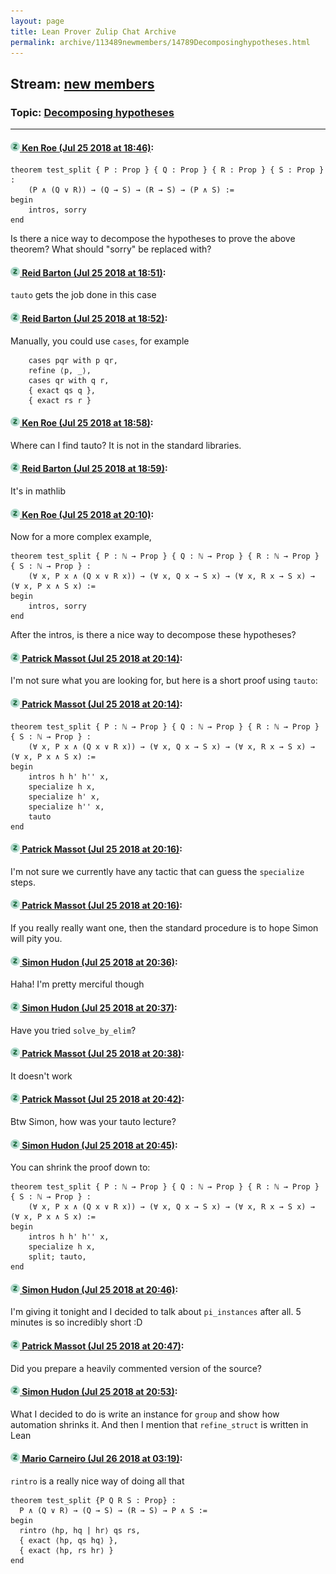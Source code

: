 ```yaml
---
layout: page
title: Lean Prover Zulip Chat Archive 
permalink: archive/113489newmembers/14789Decomposinghypotheses.html
---
```


## Stream: [new members](index.html)
### Topic: [Decomposing hypotheses](14789Decomposinghypotheses.html)

---

#### [![Click to go to Zulip](../../assets/img/zulip2.png) Ken Roe (Jul 25 2018 at 18:46)](https://leanprover.zulipchat.com/#narrow/stream/113489-new%20members/topic/Decomposing%20hypotheses/near/130287397):
```lean
theorem test_split { P : Prop } { Q : Prop } { R : Prop } { S : Prop } :
    (P ∧ (Q ∨ R)) → (Q → S) → (R → S) → (P ∧ S) :=
begin
    intros, sorry
end
```
Is there a nice way to decompose the hypotheses to prove the above theorem?  What should "sorry" be replaced with?

#### [![Click to go to Zulip](../../assets/img/zulip2.png) Reid Barton (Jul 25 2018 at 18:51)](https://leanprover.zulipchat.com/#narrow/stream/113489-new%20members/topic/Decomposing%20hypotheses/near/130287654):
`tauto` gets the job done in this case

#### [![Click to go to Zulip](../../assets/img/zulip2.png) Reid Barton (Jul 25 2018 at 18:52)](https://leanprover.zulipchat.com/#narrow/stream/113489-new%20members/topic/Decomposing%20hypotheses/near/130287735):
Manually, you could use `cases`, for example
```lean
    cases pqr with p qr,
    refine ⟨p, _⟩,
    cases qr with q r,
    { exact qs q },
    { exact rs r }
```

#### [![Click to go to Zulip](../../assets/img/zulip2.png) Ken Roe (Jul 25 2018 at 18:58)](https://leanprover.zulipchat.com/#narrow/stream/113489-new%20members/topic/Decomposing%20hypotheses/near/130288011):
Where can I find tauto?  It is not in the standard libraries.

#### [![Click to go to Zulip](../../assets/img/zulip2.png) Reid Barton (Jul 25 2018 at 18:59)](https://leanprover.zulipchat.com/#narrow/stream/113489-new%20members/topic/Decomposing%20hypotheses/near/130288034):
It's in mathlib

#### [![Click to go to Zulip](../../assets/img/zulip2.png) Ken Roe (Jul 25 2018 at 20:10)](https://leanprover.zulipchat.com/#narrow/stream/113489-new%20members/topic/Decomposing%20hypotheses/near/130292466):
Now for a more complex example,
```lean
theorem test_split { P : ℕ → Prop } { Q : ℕ → Prop } { R : ℕ → Prop } { S : ℕ → Prop } :
    (∀ x, P x ∧ (Q x ∨ R x)) → (∀ x, Q x → S x) → (∀ x, R x → S x) → (∀ x, P x ∧ S x) :=
begin
    intros, sorry
end
```
After the intros, is there a nice way to decompose these hypotheses?

#### [![Click to go to Zulip](../../assets/img/zulip2.png) Patrick Massot (Jul 25 2018 at 20:14)](https://leanprover.zulipchat.com/#narrow/stream/113489-new%20members/topic/Decomposing%20hypotheses/near/130292689):
I'm not sure what you are looking for, but here is a short proof using `tauto`:

#### [![Click to go to Zulip](../../assets/img/zulip2.png) Patrick Massot (Jul 25 2018 at 20:14)](https://leanprover.zulipchat.com/#narrow/stream/113489-new%20members/topic/Decomposing%20hypotheses/near/130292693):
```lean
theorem test_split { P : ℕ → Prop } { Q : ℕ → Prop } { R : ℕ → Prop } { S : ℕ → Prop } :
    (∀ x, P x ∧ (Q x ∨ R x)) → (∀ x, Q x → S x) → (∀ x, R x → S x) → (∀ x, P x ∧ S x) :=
begin
    intros h h' h'' x,
    specialize h x,
    specialize h' x,
    specialize h'' x,
    tauto
end
```

#### [![Click to go to Zulip](../../assets/img/zulip2.png) Patrick Massot (Jul 25 2018 at 20:16)](https://leanprover.zulipchat.com/#narrow/stream/113489-new%20members/topic/Decomposing%20hypotheses/near/130292772):
I'm not sure we currently have any tactic that can guess the `specialize` steps.

#### [![Click to go to Zulip](../../assets/img/zulip2.png) Patrick Massot (Jul 25 2018 at 20:16)](https://leanprover.zulipchat.com/#narrow/stream/113489-new%20members/topic/Decomposing%20hypotheses/near/130292790):
If you really really want one, then the standard procedure is to hope Simon will pity you.

#### [![Click to go to Zulip](../../assets/img/zulip2.png) Simon Hudon (Jul 25 2018 at 20:36)](https://leanprover.zulipchat.com/#narrow/stream/113489-new%20members/topic/Decomposing%20hypotheses/near/130293761):
Haha! I'm pretty merciful though

#### [![Click to go to Zulip](../../assets/img/zulip2.png) Simon Hudon (Jul 25 2018 at 20:37)](https://leanprover.zulipchat.com/#narrow/stream/113489-new%20members/topic/Decomposing%20hypotheses/near/130293765):
Have you tried `solve_by_elim`?

#### [![Click to go to Zulip](../../assets/img/zulip2.png) Patrick Massot (Jul 25 2018 at 20:38)](https://leanprover.zulipchat.com/#narrow/stream/113489-new%20members/topic/Decomposing%20hypotheses/near/130293837):
It doesn't work

#### [![Click to go to Zulip](../../assets/img/zulip2.png) Patrick Massot (Jul 25 2018 at 20:42)](https://leanprover.zulipchat.com/#narrow/stream/113489-new%20members/topic/Decomposing%20hypotheses/near/130294047):
Btw Simon, how was your tauto lecture?

#### [![Click to go to Zulip](../../assets/img/zulip2.png) Simon Hudon (Jul 25 2018 at 20:45)](https://leanprover.zulipchat.com/#narrow/stream/113489-new%20members/topic/Decomposing%20hypotheses/near/130294182):
You can shrink the proof down to:

```lean
theorem test_split { P : ℕ → Prop } { Q : ℕ → Prop } { R : ℕ → Prop } { S : ℕ → Prop } :
    (∀ x, P x ∧ (Q x ∨ R x)) → (∀ x, Q x → S x) → (∀ x, R x → S x) → (∀ x, P x ∧ S x) :=
begin
    intros h h' h'' x,
    specialize h x, 
    split; tauto,
end
```

#### [![Click to go to Zulip](../../assets/img/zulip2.png) Simon Hudon (Jul 25 2018 at 20:46)](https://leanprover.zulipchat.com/#narrow/stream/113489-new%20members/topic/Decomposing%20hypotheses/near/130294259):
I'm giving it tonight and I decided to talk about `pi_instances` after all. 5 minutes is so incredibly short :D

#### [![Click to go to Zulip](../../assets/img/zulip2.png) Patrick Massot (Jul 25 2018 at 20:47)](https://leanprover.zulipchat.com/#narrow/stream/113489-new%20members/topic/Decomposing%20hypotheses/near/130294306):
Did you prepare a heavily commented version of the source?

#### [![Click to go to Zulip](../../assets/img/zulip2.png) Simon Hudon (Jul 25 2018 at 20:53)](https://leanprover.zulipchat.com/#narrow/stream/113489-new%20members/topic/Decomposing%20hypotheses/near/130294601):
What I decided to do is write an instance for `group` and show how automation shrinks it. And then I mention that `refine_struct` is written in Lean

#### [![Click to go to Zulip](../../assets/img/zulip2.png) Mario Carneiro (Jul 26 2018 at 03:19)](https://leanprover.zulipchat.com/#narrow/stream/113489-new%20members/topic/Decomposing%20hypotheses/near/130314506):
`rintro` is a really nice way of doing all that
```
theorem test_split {P Q R S : Prop} :
  P ∧ (Q ∨ R) → (Q → S) → (R → S) → P ∧ S :=
begin
  rintro ⟨hp, hq | hr⟩ qs rs,
  { exact ⟨hp, qs hq⟩ },
  { exact ⟨hp, rs hr⟩ }
end
```

